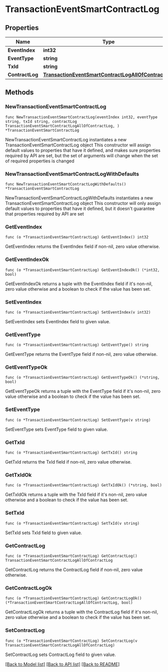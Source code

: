 # TransactionEventSmartContractLog

## Properties

Name | Type | Description | Notes
------------ | ------------- | ------------- | -------------
**EventIndex** | **int32** |  | 
**EventType** | **string** |  | 
**TxId** | **string** |  | 
**ContractLog** | [**TransactionEventSmartContractLogAllOfContractLog**](TransactionEventSmartContractLogAllOfContractLog.md) |  | 

## Methods

### NewTransactionEventSmartContractLog

`func NewTransactionEventSmartContractLog(eventIndex int32, eventType string, txId string, contractLog TransactionEventSmartContractLogAllOfContractLog, ) *TransactionEventSmartContractLog`

NewTransactionEventSmartContractLog instantiates a new TransactionEventSmartContractLog object
This constructor will assign default values to properties that have it defined,
and makes sure properties required by API are set, but the set of arguments
will change when the set of required properties is changed

### NewTransactionEventSmartContractLogWithDefaults

`func NewTransactionEventSmartContractLogWithDefaults() *TransactionEventSmartContractLog`

NewTransactionEventSmartContractLogWithDefaults instantiates a new TransactionEventSmartContractLog object
This constructor will only assign default values to properties that have it defined,
but it doesn't guarantee that properties required by API are set

### GetEventIndex

`func (o *TransactionEventSmartContractLog) GetEventIndex() int32`

GetEventIndex returns the EventIndex field if non-nil, zero value otherwise.

### GetEventIndexOk

`func (o *TransactionEventSmartContractLog) GetEventIndexOk() (*int32, bool)`

GetEventIndexOk returns a tuple with the EventIndex field if it's non-nil, zero value otherwise
and a boolean to check if the value has been set.

### SetEventIndex

`func (o *TransactionEventSmartContractLog) SetEventIndex(v int32)`

SetEventIndex sets EventIndex field to given value.


### GetEventType

`func (o *TransactionEventSmartContractLog) GetEventType() string`

GetEventType returns the EventType field if non-nil, zero value otherwise.

### GetEventTypeOk

`func (o *TransactionEventSmartContractLog) GetEventTypeOk() (*string, bool)`

GetEventTypeOk returns a tuple with the EventType field if it's non-nil, zero value otherwise
and a boolean to check if the value has been set.

### SetEventType

`func (o *TransactionEventSmartContractLog) SetEventType(v string)`

SetEventType sets EventType field to given value.


### GetTxId

`func (o *TransactionEventSmartContractLog) GetTxId() string`

GetTxId returns the TxId field if non-nil, zero value otherwise.

### GetTxIdOk

`func (o *TransactionEventSmartContractLog) GetTxIdOk() (*string, bool)`

GetTxIdOk returns a tuple with the TxId field if it's non-nil, zero value otherwise
and a boolean to check if the value has been set.

### SetTxId

`func (o *TransactionEventSmartContractLog) SetTxId(v string)`

SetTxId sets TxId field to given value.


### GetContractLog

`func (o *TransactionEventSmartContractLog) GetContractLog() TransactionEventSmartContractLogAllOfContractLog`

GetContractLog returns the ContractLog field if non-nil, zero value otherwise.

### GetContractLogOk

`func (o *TransactionEventSmartContractLog) GetContractLogOk() (*TransactionEventSmartContractLogAllOfContractLog, bool)`

GetContractLogOk returns a tuple with the ContractLog field if it's non-nil, zero value otherwise
and a boolean to check if the value has been set.

### SetContractLog

`func (o *TransactionEventSmartContractLog) SetContractLog(v TransactionEventSmartContractLogAllOfContractLog)`

SetContractLog sets ContractLog field to given value.



[[Back to Model list]](../README.md#documentation-for-models) [[Back to API list]](../README.md#documentation-for-api-endpoints) [[Back to README]](../README.md)


